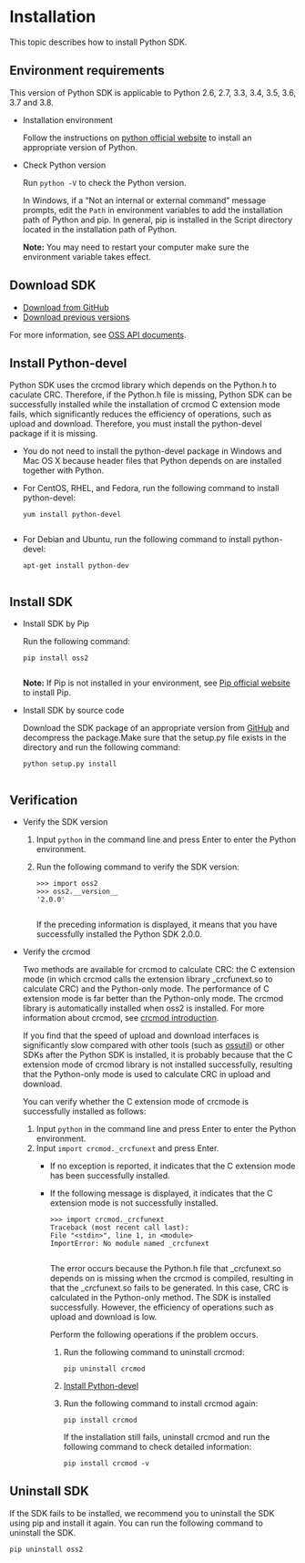 # Installation

This topic describes how to install Python SDK.

## Environment requirements

This version of Python SDK is applicable to Python 2.6, 2.7, 3.3, 3.4, 3.5, 3.6, 3.7 and 3.8.

-   Installation environment

    Follow the instructions on [python official website](http://www.python.org) to install an appropriate version of Python.

-   Check Python version

    Run `python -V` to check the Python version.

    In Windows, if a “Not an internal or external command” message prompts, edit the `Path` in environment variables to add the installation path of Python and pip. In general, pip is installed in the Script directory located in the installation path of Python.

    **Note:** You may need to restart your computer make sure the environment variable takes effect.


## Download SDK

-   [Download from GitHub](https://github.com/aliyun/aliyun-oss-python-sdk)
-   [Download previous versions](https://github.com/aliyun/aliyun-oss-python-sdk/releases)

For more information, see [OSS API documents](http://gosspublic.alicdn.com/sdks/python/apidocs/latest/zh-cn/index.html).

## Install Python-devel

Python SDK uses the crcmod library which depends on the Python.h to caculate CRC. Therefore, if the Python.h file is missing, Python SDK can be successfully installed while the installation of crcmod C extension mode fails, which significantly reduces the efficiency of operations, such as upload and download. Therefore, you must install the python-devel package if it is missing.

-   You do not need to install the python-devel package in Windows and Mac OS X because header files that Python depends on are installed together with Python.

-   For CentOS, RHEL, and Fedora, run the following command to install python-devel:

    ```
    yum install python-devel
                        
    ```

-   For Debian and Ubuntu, run the following command to install python-devel:

    ```
    apt-get install python-dev
                        
    ```


## Install SDK

-   Install SDK by Pip

    Run the following command:

    ```
    pip install oss2
                        
    ```

    **Note:** If Pip is not installed in your environment, see [Pip official website](https://pip.pypa.io/en/stable/installing/) to install Pip.

-   Install SDK by source code

    Download the SDK package of an appropriate version from [GitHub](https://github.com/aliyun/aliyun-oss-python-sdk) and decompress the package.Make sure that the setup.py file exists in the directory and run the following command:

    ```
    python setup.py install
                        
    ```


## Verification

-   Verify the SDK version
    1.  Input `python` in the command line and press Enter to enter the Python environment.
    2.  Run the following command to verify the SDK version:

        ```
        >>> import oss2
        >>> oss2.__version__
        '2.0.0'
                                    
        ```

        If the preceding information is displayed, it means that you have successfully installed the Python SDK 2.0.0.

-   Verify the crcmod

    Two methods are available for crcmod to calculate CRC: the C extension mode \(in which crcmod calls the extension library \_crcfunext.so to calculate CRC\) and the Python-only mode. The performance of C extension mode is far better than the Python-only mode. The crcmod library is automatically installed when oss2 is installed. For more information about crcmod, see [crcmod introduction](http://crcmod.sourceforge.net/intro.html).

    If you find that the speed of upload and download interfaces is significantly slow compared with other tools \(such as [ossutil](/intl.en-US/Tools/ossutil/Overview.md)\) or other SDKs after the Python SDK is installed, it is probably because that the C extension mode of crcmod library is not installed successfully, resulting that the Python-only mode is used to calculate CRC in upload and download.

    You can verify whether the C extension mode of crcmode is successfully installed as follows:

    1.  Input `python` in the command line and press Enter to enter the Python environment.
    2.  Input `import crcmod._crcfunext` and press Enter.
        -   If no exception is reported, it indicates that the C extension mode has been successfully installed.
        -   If the following message is displayed, it indicates that the C extension mode is not successfully installed.

            ```
            >>> import crcmod._crcfunext
            Traceback (most recent call last):
            File "<stdin>", line 1, in <module>
            ImportError: No module named _crcfunext
                                                
            ```

            The error occurs because the Python.h file that \_crcfunext.so depends on is missing when the crcmod is compiled, resulting in that the \_crcfunext.so fails to be generated. In this case, CRC is calculated in the Python-only method. The SDK is installed successfully. However, the efficiency of operations such as upload and download is low.

            Perform the following operations if the problem occurs.

            1.  Run the following command to uninstall crcmod:

                ```
                pip uninstall crcmod
                ```

            2.  [Install Python-devel](#python-devel)
            3.  Run the following command to install crcmod again:

                ```
                pip install crcmod
                ```

                If the installation still fails, uninstall crcmod and run the following command to check detailed information:

                ```
                pip install crcmod -v
                ```


## Uninstall SDK

If the SDK fails to be installed, we recommend you to uninstall the SDK using pip and install it again. You can run the following command to uninstall the SDK.

```
pip uninstall oss2
            
```

